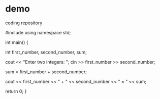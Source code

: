 # demo
coding repository


#include <iostream>
using namespace std;

int main() {

  int first_number, second_number, sum;
    
  cout << "Enter two integers: ";
  cin >> first_number >> second_number;

  sum = first_number + second_number;
  
  cout << first_number << " + " <<  second_number << " = " << sum;     

  return 0;
}
